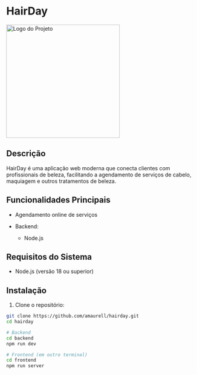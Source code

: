 # HairDay

<img src="hardayimg.jpg" alt="Logo do Projeto" width="300"/>

## Descrição

HairDay é uma aplicação web moderna que conecta clientes com profissionais de beleza, facilitando a agendamento de serviços de cabelo, maquiagem e outros tratamentos de beleza.

## Funcionalidades Principais

- Agendamento online de serviços

- Backend:
  - Node.js

## Requisitos do Sistema

- Node.js (versão 18 ou superior)

## Instalação

1. Clone o repositório:

```bash
git clone https://github.com/amaurell/hairday.git
cd hairday

# Backend
cd backend
npm run dev

# Frontend (em outro terminal)
cd frontend
npm run server

```
